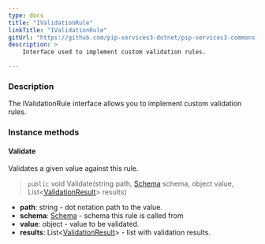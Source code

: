 ```yaml
---
type: docs
title: "IValidationRule"
linkTitle: "IValidationRule"
gitUrl: "https://github.com/pip-services3-dotnet/pip-services3-commons-dotnet"
description: >
    Interface used to implement custom validation rules.

---
```


### Description

The IValidationRule interface allows you to implement custom validation rules.

### Instance methods

#### Validate
Validates a given value against this rule.

> `public` void Validate(string path, [Schema](../schema) schema, object value, List<[ValidationResult](../validation_result)> results)

- **path**: string - dot notation path to the value.
- **schema**: [Schema](../schema) - schema this rule is called from
- **value**: object - value to be validated.
- **results**: List<[ValidationResult](../validation_result)> - list with validation results.
